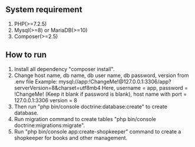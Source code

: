 System requirement
-------------------
1. PHP(>=7.2.5)
2. Mysql(>=8) or MariaDB(>=10)
3. Composer(>=2.5)

How to run
-----------
1. Install all dependency "composer install".
2. Change host name, db name, db user name, db password, version from .env file
    Example: mysql://app:!ChangeMe!@127.0.0.1:3306/app?serverVersion=8&charset=utf8mb4
    Here,
    username = app, 
    password = !ChangeMe! (Keep it blank if password is blank),
    host name with port = 127.0.0.1:3306
    version = 8
3. Then run "php bin/console doctrine:database:create" to create database.
4. Run migration command to create tables "php bin/console doctrine:migrations:migrate".
5. Run "php bin/console app:create-shopkeeper" command to create a shopkeeper for books and other management.




